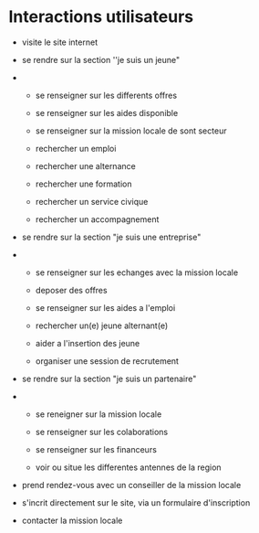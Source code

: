 Interactions utilisateurs
=========================

- visite le site internet

- se rendre sur la section ''je suis un jeune"

- - se renseigner sur les differents offres
  
  - se renseigner sur les aides disponible
  
  - se renseigner sur la mission locale de sont secteur
  
  - rechercher un emploi
  
  - rechercher une alternance
  
  - rechercher une formation
  
  - rechercher un service civique
  
  - rechercher un accompagnement

- se rendre sur la section "je suis une entreprise"

- - se renseigner sur les echanges avec la mission locale
  
  - deposer des offres
  
  - se renseigner sur les aides a l'emploi
  
  - rechercher un(e) jeune alternant(e)
  
  - aider a l'insertion des jeune
  
  - organiser une session de recrutement

- se rendre sur la section "je suis un partenaire"

- - se reneigner sur la mission locale
  
  - se renseigner sur les colaborations
  
  - se renseigner sur les financeurs
  
  - voir ou situe les differentes antennes de la region

- prend rendez-vous avec un conseiller de la mission locale

- s'incrit directement sur le site, via un formulaire d'inscription

- contacter la mission locale
